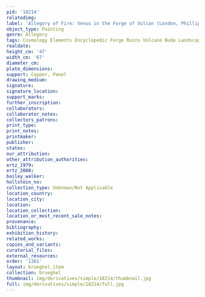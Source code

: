 ```yaml
---
pid: '18214'
relatedimg: 
label: 'Allegory of Fire: Venus in the Forge of Vulcan (London, Phillips, 1994)'
object_type: Painting
genre: Allegory
tags: Cosmology Elements Encyclopedic Forge Ruins Volcano Nude Landscape Armor
realdate: 
height_cm: '47'
width_cm: '67'
diameter_cm: 
plate_dimensions: 
support: Copper, Panel
drawing_medium: 
signature: 
signature_location: 
support_marks: 
further_inscription: 
collaborators: 
collaborator_notes: 
collectors_patrons: 
print_type: 
print_notes: 
printmaker: 
publisher: 
states: 
our_attribution: 
other_attribution_authorities: 
ertz_1979: 
ertz_2008: 
bailey_walker: 
hollstein_no: 
collection_type: Unknown/Not Applicable
location_country: 
location_city: 
location: 
location_collection: 
location_or_most_recent_sale_notes: 
provenance: 
bibliography: 
exhibition_history: 
related_works: 
copies_and_variants: 
curatorial_files: 
external_resources: 
order: '1261'
layout: brueghel_item
collection: brueghel
thumbnail: img/derivatives/simple/18214/thumbnail.jpg
full: img/derivatives/simple/18214/full.jpg
---
```

